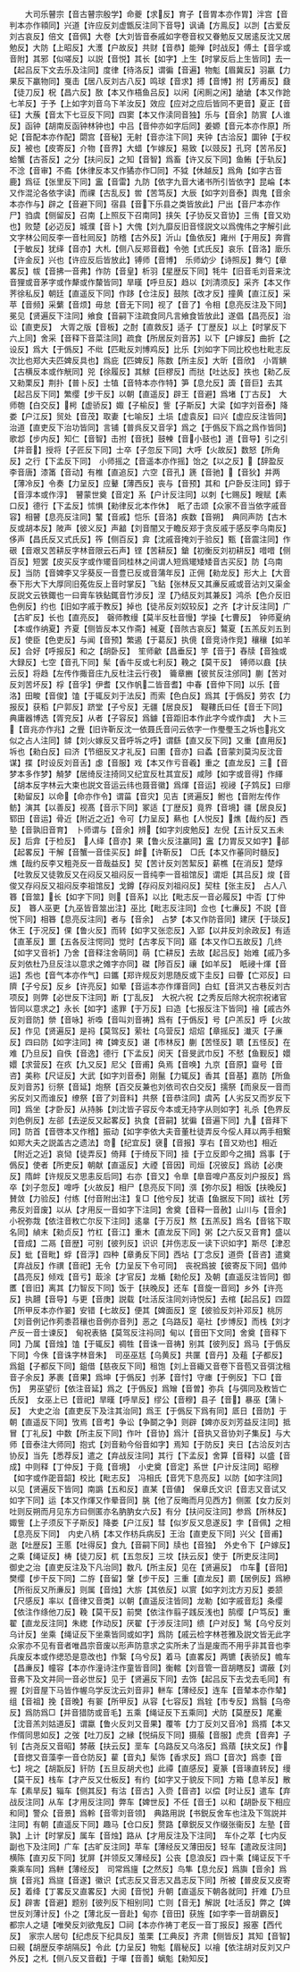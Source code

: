 <!-- { "loadSidebar": true } -->
　　大司乐瞽宗【音古瞽宗殷学】命夔【求反】育子【音胃本亦作胃】泮宫【音判本亦作頖同】兴道【许应反刘虚甑反注同下音导】讽诵【方鳯反】以剀【古爱反刘古哀反】倍文【音佩】大卷【大刘皆音泰戚如字卷音权又眷勉反又居逺反沈又居勉反】大防【上昭反】大濩【户故反】共财【音恭】能殚【时战反】傅土【音孚或音附】其邪【似嗟反】以説【音悦】其长【如字】上生【时掌反后上生皆同】去一【起吕反下文去乐及注同】度律【待洛反】谓徧【音遍】物鬽【眉冀反】羽臝【力果反下臝物同】戛击【居八反刘古八反】鸣球【音求】搏【音博】拊【芳甫反】鼗【徒刀反】柷【昌六反】敔【本又作梧鱼吕反】以闲【闲厠之闲】牄牄【本又作跄七羊反】于予【上如字刘音乌下羊汝反】效应【应对之应后皆同不更音】夏正【音征】大蔟【音太下七豆反下同】四窦【本又作渎同音独】乐与【音余】防賔【人谁反】函钟【胡南反函钟林钟也】中吕【音仲亦如字后同】姜嫄【音元本亦作原】所妃【音配本亦作配】閟宫【音秘】无射【音亦注下同】夹钟【古洽反】圜钟【于权反】被也【皮寄反】介物【音界】大蜡【乍嫁反】易致【以豉反】孔窍【苦吊反】蛤蟹【古荅反】之分【扶问反】之知【音智】爲畜【许又反下同】鱼鲔【于轨反】不淰【音审】不矞【休律反本又作獝亦作□同】不狘【休越反】爲角【如字古音鹿】爲征【张里反下同】靁【音雷】九防【依字九音大诸书所引皆依字】昆崘【本又作混沦各依字读】而祼【古乱反】喾【苦笃反】大辰【如字刘音泰】舆鬼【音余本亦作与】辟之【音避下同】宿县【音下乐县之类皆放此】尸出【音尸本亦作尸】驺虞【侧留反】召南【上照反下召南同】挟矢【子协反又音协】三侑【音又劝也】败楚【必迈反】城濮【音卜】大傀【刘九靡反旧音怪説文以爲傀伟之字解引此文字林公囘反李一音杜囘反】防稽【古外反】沂山【鱼依反】雍州【于用反】奔霣【于敏反】犹绎【音亦】大札【侧八反郑音截】令弛【式氏反】哀乐【音洛】廞乐【许金反】兴也【许应反后皆放此】镈师【音博】　乐师幼少【诗照反】舞勺【章畧反】帗【音拂一音弗】作防【音皇】析羽【星歴反下同】牦牛【旧音毛刘音来沈音狸或音茅字或作犛或作斄皆同】旱暵【呼旦反】趋以【刘清须反】采齐【本又作荠徐私反】朝廷【直遥反下同】作跢【仓注反】鼓陔【改才反】撞黄【直江反】采苹【音频】采蘩【音烦】毋怠【音无下同】视了【音了】令相【息亮反注及下同】冕见【贤遍反下注同】飨食【音嗣下注疏食同凡言飨食皆放此】遂倡【昌亮反】治讼【直吏反】　大胥之版【音板】之酎【直救反】适子【丁歴反】以上【时掌反下六上同】舍采【音释下音菜注同】疏食【所居反刘音苏】以下【户嫁反】曲折【之设反】爲大【于僞反】不纰【匹毗反刘博鸡反】比乐【刘如字下同比校也杜毗志反次比也郑大夫匹婢反具也】爲庇【匹婢反】陈数【所主反】大昕【音欣】　小胥觵【古横反本或作觥同】兕【徐履反】其觩【巨樛反】而挞【吐达反】抶也【勑乙反又勑栗反】荆扑【普卜反】士犆【音特本亦作特】笋【息允反】簴【音巨】去其【起吕反下同】繁缨【步干反】以朝【直遥反】辟王【音避】爲堵【丁古反】　大师匏【白交反】枵【虚骄反】娵【子榆反】訾【子斯反】大梁【如字刘音泰】降娄【户江反】贸处【音茂】取妻【七喻反】土埙【虚袁反】曰兴【虚应反注皆同】治道【直吏反下治功皆同】言铺【普呉反又音孚】爲之【于僞反下爲之爲作皆同】歌邶【步内反】知仁【音智】击拊【音抚】鼓朄【音小鼓也】道【音导】引之引【并音】授将【子匠反下同】士卒【子忽反下同】大呼【火故反】数怒【所角反】之行【下孟反下同】　小师摇之【音遥本亦作摇】饴之【以之反】【辞盈反李音唐】漆筩【音动】有椎【直追反】六空【音孔】篪【音驰】【音狄】并两【薄冷反】令奏【力呈反】应鼙【薄西反】丧与【音预】其和【户卧反注同】錞于【音淳本或作淳】　瞽蒙世奠【音定】系【户计反注同】以刺【七赐反】瞍赋【素口反】德行【下孟反】怵惧【勑律反北本作休】　眂了击颂【众家不音当依字戚音容】相瞽【息亮反注同】鼜【音戚】恺乐【音洛】疾数【音朔】　典同声防【古木反或胡本反】陂声【彼义反】声韽【刘音闇又于瞻反郑于贪反戚于感反李乌南反】侈声【昌氏反又式氏反】筰【侧百反】弇【沈戚音掩刘于验反】甄【音震注同】作硍【音艰又苦耕反字林音限云石声】铿【苦耕反】鎗【初衡反刘初耕反】唶唶【侧百反】短罢【皮买反字或作矲音同桂林之间谓人短爲矲矮矮音古买反】防【乌南反】当防【音婢李又孚葵反一音豊已反或音蒲年反】正佣【勑龙反】形大上【大音泰下形大下大厚同旧菟佐反上音时掌反】飞鉆【张林反又其亷反戚或音沾刘又渠金反説文云铁鋷也一曰膏车铁鉆銸音竹涉反】涅【乃结反刘其兼反】鸿杀【色介反旧色例反】约也【旧如字戚于教反】掉也【徒吊反刘奴较反】之齐【才计反注同】广【古旷反】长也【直亮反】　磬师教缦【莫半反杜音慢】学操【七曹反】　钟师夏纳【本或作纳夏】齐夏【侧皆反本又作斋】裓夏【音陔古哀反】鷔夏【五羔反刘五到反】使臣【色吏反】与闻【音预】繁遏【于葛反】执傹【音竞诗作竞】穰穰【如羊反】合好【呼报反】和之【胡卧反】　笙师龡【昌垂反】竽【音于】舂牍【音独或大録反】七空【音孔下同】髤【香牛反或七利反】鞔之【莫干反】　镈师以鼖【扶云反】将趋【左传作掫音庄九反杜注云行夜】　籥章豳【彼贫反注邠同】蒯【苦对反刘苦坏反】桴【音孚】伊耆【又作帆二皆音耆】中春【音仲下同】以乐【音洛】田畯【音俊】馌【于辄反刘于法反】而索【色白反】爲其【于僞反】劳农【力报反】获稻【户郭反】跻堂【子兮反】无疆【居良反】　鞮鞻氏曰任【音壬下同】　典庸器博选【胥兖反】从者【子容反】爲鐻【音距旧本作此字今或作虡】　大卜三【音兆亦作兆】之舋【旧许靳反沈一依聂氏音问云依字一作璺璺玉之坼也兆文似之占人注同】鏬【刘火嫁反又音呼坼之呼】谓繇【直又反下同】又重【直用反】坼也【勑白反】曰济【节细反又才礼反】曰圛【音亦】曰蟊【音蒙刘莫沟反沈音谋】揲【时设反刘音舌】虙【音服】戏【本又作亏音羲】重之【直龙反】三【音梦本多作梦】觭梦【居绮反注掎同又纪宜反杜其宜反】咸陟【如字或音得】作緷【胡本反字林云大束也説文音运云纬也聂音徽】爲煇【音运】视祲【子鸩反】曰瘳【勑留反】以命【命亦作令】谓菑【音灾】见吉【贤遍反】鲋也【音附左传作鲂】演其【以善反】视髙【音示下同】冢适【丁歴反】竟界【音境】疆【居良反】郓田【音运】骨近【附近之近】令可【力呈反】爇也【人悦反】燋【哉约反】西塾【音孰旧音育】　卜师谓与【音余】辨【如字刘皮勉反】左倪【五计反又五未反】后弇【于检反】　人绎【音亦】果【鲁火反注臝同】靁【力胃反又如字】郤【起畧反】干解【音蟹一音佳买反】衅【许靳反】　□氏【本又作菙同时髓反】燋【哉约反李又粗尧反一音哉益反】契【苦计反刘苦絜反】薪樵【在消反】楚焞【吐敦反又徒敦反又在闷反又祖闷反一音纯李一音祖馆反】谓炬【其吕反】焌【音俊又存闷反又祖闷反李祖馆反】戈鐏【存闷反刘祖闷反】契柱【张主反】　占人八簭【音筮】长【如字下同】则【音系】以比【毗志反一音必履反】中否【丁仲反】　簭人巫更【九巫皆音筮出注】巫比【毗志反注同】佥也【七亷反】不説【音悦下同】相簭【息亮反注同】者与【音余】　占梦【本又作防音同】建厌【于琰反】休王【于况反】倮【鲁火反】而转【如字又张恋反】入郢【以井反刘余政反】有适【直革反】噩【五各反注愕同】觉时【古孝反下同】寤【本又作□五故反】几终【如字又音祈】乃舍【音释注舍萌同】萌【亡耕反】去故【起吕反】始难【戚乃多反刘依杜乃旦反注以意求之傩字亦同】磔【陟百反】禳【如羊反】　眂祲十煇【音运】炁也【音气本亦作气】曰鑴【郑许规反刘思随反或下圭反】曰瞢【亡邓反】曰隮【子兮反】反乡【许亮反】如晕【音运本亦作煇音同】白虹【音洪又古巷反刘古项反】则弊【必世反下注同】断【丁乱反】　大祝六祝【之秀反后除大祝宗祝诸官皆同以意求之】永长【如字】逺罪【于万反】曰造【七报反注下皆同】禬【戚古外反刘音防】禜【音咏】祈嘄【音叫刘音祷】爲有【于僞反】号【户羔反】呼【火故反】作见【贤遍反】是祃【莫驾反】萦社【乌营反】炤炤【章摇反】瀐灭【子亷反】四曰防【如字注同】禆【婢支反】谌【市林反】蒯【苦怪反】聩【五怪反】在难【乃旦反】自佚【音逸】德行【下孟反】闵天【音旻武巾反】不憖【鱼觐反】嬛嬛【求营反】在疚【九又反】尼父【音甫】奂焉【音唤】九京【音原】齍号【音咨】美称【尺证反】大武【如字刘音泰】刚鬣【力辄反】香其【音基】嘉防【所鱼反刘音苏】衍祭【音延】炮祭【百交反兼也刘依司农白交反】擩祭【而泉反一音而劣反刘又而谁反】缭祭【音了刘音料】共祭【音恭注同】虞芮【人劣反又而岁反下同】爲坐【才卧反】从持胏【刘沈皆子容反今本或无持字从则如字】礼杀【色界反刘色例反】左郤【去逆反又起畧反】执食【音嗣】犹徧【音遍下同】九【音拜下同】防首【音啓本又作稽】振动【如字李依大夫音董杜徒弄反今俀人拜以两手相繋如郑大夫之説盖古之遗法】竒【纪宜反】襃【音报】享右【音又劝也】相近【附近之近】哀恸【徒弄反】倚拜【于绮反下同】撎【于立反即今之揖】爲事【于僞反】使者【所吏反】朝献【直遥反】大禋【音因】司烜【况彼反】爲祊【必庚反】隋衅【许规反又思恚反后同】右亦【音又】令臯【臯音嘷户髙反刘户报反】爲卒【刘子忽反】嘷呼【火故反】相尸【息亮反下同】渳【弥尔反】相饭【扶晚反】賛敛【力验反】付练【付音附出注】复□【他兮反】犹语【鱼据反下同】祓社【芳弗反刘音废】以从【才用反一音如字下注同】舍奠【音释一音赦】山川与【音余】　小祝弥烖【依注音敉亡尔反下注同】逺辠【于万反】熬【五羔反】爲名【音铭下取名同】緽末【勑贞反】竹杠【音江】重木【直龙反下同】粥【之六反又音育】盛以【音成】二鬲【音歴】可别【彼列反】识识【并伤志反一读下识如字】斯尽【津忍反】蚍【音毗】蜉【音浮】四种【章勇反下同】西坫【丁念反】道赍【音咨】遣奠【弃战反】作禩【音祀】无令【力呈反下令可同】　丧祝爲披【彼寄反下同】倡帅【昌亮反】倾戏【音亏】菆涂【才官反】龙楯【勑伦反】及朝【直遥反注皆同】御匶【音旧】离其【力智反下同】饭于【扶晚反】还车【音旋一音囘】乡外【许亮反】执翿【音导】与更【音庚】説载【吐活反注同刘诗悦反】去棺【起吕反】四歰【所甲反本亦作翣】安错【七故反】便其【婢面反】窆【彼验反刘补邓反】桃厉【刘音例记作茢黍苕穰也音例亦音列】恶之【乌路反】亳社【步博反】而栈【刘才产反一音士谏反】　甸祝表貉【莫驾反注祃同】甸以【音田下文同】舍奠【音释下同】乃属【音烛】馌【于辄反】禂牲【音诛一音祷】别其【彼列反】爲马【于僞反下同】今侏【音诛字林音朱】　司巫巫尪【乌黄反】共匰【音丹】及蒩【子都反】爲鉏【子都反下同】鉏借【慈夜反下同】租饱【刘上音緅又音卷下音苞又音弭沈租音子余反】茅裹【音果】爲坤【于僞反】刌茅【音忖】守瘗【于例反】下□【音伤】　男巫望衍【依注音延】爲之【于僞反】爲矰【音曽】弥兵【与弭同及敉皆亡氏反】　女巫上已【音祀】旱暵【呼旱反】缪公【音穆】县子【音】暴巫【蒲卜反】　大史之治【直吏反下及注其治同】爲王【于僞反下爲有同】厎日【音防】于朝【直遥反下同】攷焉【音考】争讼【争鬬之争】则辟【婢亦反刘芳益反注同】抵冒【丁礼反】中数【所主反下同】作叶【音协】爲汁【音执又音协刘子集反】与大师【音泰注大师同】抱式【刘音勑今俗音如字】焉知【于防反】夹日【古洽反刘古协反】当先【悉荐反】遣之【弃战反注同】其行【下孟反】舍算【音释】以盛【音成】中则释【丁仲反】于竟【音境】　小史奠【音定】系世【户计反注同】昭穆【如字或作巶音韶】校比【毗志反】　冯相氏【音凭下息亮反】以防【如字注同】以见【贤遍反下皆同】南譌【五和反】直某【音値】　保章氏文识【音志又音试又如字下同】运【本又作煇又作晕音同】朓【他了反晦而月见西方】侧匿【女力反刘吐则反朔而月见东方曰侧匿亦名肭肭女六反】有分【扶问反注同】参爲【所林反】娵訾【上子须反下子斯反】降娄【户江反】彗【似岁反又息遂反】孛【音佩】之相【息亮反下同】　内史八柄【本又作枋兵病反】王治【直吏反下同】兴父【音甫】逖【吐歴反】王慝【吐得反】食九【音嗣下同】牍也【音独】　外史令下【户嫁反】之乘【绳证反】梼【徒刀反】杌【五忽反】三坟【扶云反】使于【所吏反注同】　御史之治【直吏反注及下凡治同】数凡【所主反】见在【贤遍反】　巾车【音阳】樊缨【步干反下同】二斿【音留】鞶【步干反】三重【直龙反】罽【居例反】爲縿【所衔反又所亷反】则属【音烛】大旂【其依反】以賔【如字刘沈方刃反】娄颔【尺感反】率以【音律又音类】以朝【直遥反注皆同】龙勒【如字戚音尨】条缨【依注作绦他刀反】鞔【莫干反】前樊【依注作翦子践反浅也】鹄缨【户笃反】重翟【直龙反注同】朱緫【作动反】厌翟【于涉反注同】缋【户对反】鹥【乌兮反刘乌计反】坐乘【绳证反下坐乘皆同或如字】爲防【戚云检字林苍雅及説文皆无此字众家亦不见有音者唯昌宗音废以形声防意求之实所未了当是废而不用乎非其音也李兵废反本或作缌恐是意改也】作繄【乌兮反】着马【直畧反】两镳【表骄反】幨车【昌亷反】幢容【本亦作潼诗注作童皆音同】衡輨【刘音管一音胡瞎反】谓蔽【刘音弗下及文并同一音必世反】见于【贤遍反下同】去饰【起吕反下去戈去毛同】有握【刘音屋下马皆作幄乌学反沈云刘音非】軿车【薄经反】连车【音辇本亦作辇】组【音祖】挽【音晚】有翣【所甲反】从容【七容反】爲辁【市专反】爲翳【乌帝反】爲防爲□【并音猎防或音毛】五乘【绳证反下五乘同】犬防【莫歴反】尾櫜【沈音羔刘姑道反】谓蠃【鲁火反刘又音果】覆笭【力丁反刘又音冷】爲揟【本又作偦同思如反】之弢【吐刀反】之縁【悦绢反下同】摄菔【音服】虎贲【音奔】子钊【古尧反又音昭】棼蔽【扶云反】垩车【乌路反又乌洛反】爲薠【扶文反】作【音揔又音藻李一音仓防反】雚【音丸】髤饰【香求反】爲□【音次】爲桼【音七】垸之【胡翫反】豻防【五旦反胡犬也】此禫【直感反】夏篆【音瑑直转反】缦【莫干反】栈车【才产反又仕板反】有约【如字又于貌反下同】方箱【息羊反】散车【素旱反】辎车【侧其反】有沽【音古】入赍【音咨】以偿【时让反】遣车【弃战反注同】从车【才用反注同】弊车【婢世反】不任【音壬】以和【胡卧反下相应和同】警众【音景】爲軨【音零刘音领】　典路用説【书鋭反舍车也注及下驾説并注同】有朝【直遥反下同】趣马【仓口反】赘路【章鋭反又作缀张衞反】左塾【音孰】上计【时掌反】属车【音烛】路从【才用反注及下注同】　车仆之萃【七内反副也下及注同】广车【古旷反注同】苹车【薄经反又薄田反】轻车【遣政反注同】横陈【直刃反下同】犹屏【并领反又薄经反】公丧【息浪反】四十乘【绳证反下千乘乘车同】爲軿【薄经反】　司常爲旜【之然反】鸟隼【息允反】爲旟【音余】爲旐【音兆】爲旞【音遂】徽识【式志反又音志又昌志反下同】所被【普皮反又皮寄反】着绛【丁畧反又直畧反】大阅【音悦】升朝【直遥反下朝各就同】扞难【乃旦反】辟害【音避】题别【彼列反下相别同】亡则【音无】解説【吐活反】弊之【婢世反刘薄计反】仆之【薄北反一音赴】甸亦【音田】获旌【如字李一音胡霸反】　都宗人之壝【唯癸反刘欲鬼反】□祠【本亦作祷丁老反一音丁报反】报塞【西代反】　家宗人居句【纪虑反下纪具反】茧栗【工典反】齐肃【侧皆反】其知【音智】曰觋【胡歴反李胡隔反】令此【力呈反】物鬽【眉秘反】以禬【依注胡对反刘又户外反】之札【侧八反又音截】于墠【音善】螭鬽【勑知反】
